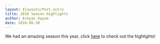 ```yaml
---
layout: $layouts/Post.astro
title: 2018 Season Highlights
author: Areyan Kayum
date: 2018-06-30
---
```

We had an amazing season this year, click [here](https://drive.google.com/file/d/1cWc03xZkgnpn_7sXN8zM6l9YCQYb9AHb/view?usp=sharing) to check out the highlights!
